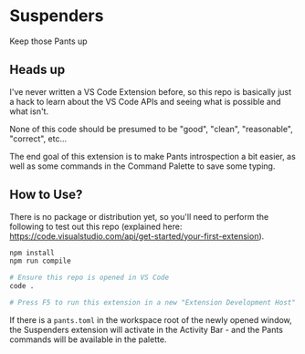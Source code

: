 # Suspenders

Keep those Pants up

## Heads up

I've never written a VS Code Extension before, so this repo is basically just a hack to learn about the VS Code APIs and seeing what is possible and what isn't.

None of this code should be presumed to be "good", "clean", "reasonable", "correct", etc...

The end goal of this extension is to make Pants introspection a bit easier, as well as some commands in the Command Palette to save some typing.

## How to Use?

There is no package or distribution yet, so you'll need to perform the following to test out this repo (explained here: https://code.visualstudio.com/api/get-started/your-first-extension).

```bash
npm install
npm run compile

# Ensure this repo is opened in VS Code
code .

# Press F5 to run this extension in a new "Extension Development Host" window
```

If there is a `pants.toml` in the workspace root of the newly opened window, the Suspenders extension will activate in the Activity Bar - and the Pants commands will be available in the palette.
